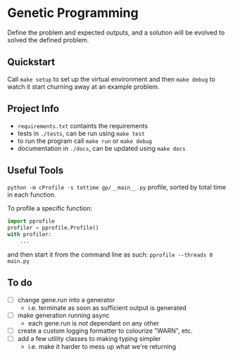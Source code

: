 # Genetic Programming
Define the problem and expected outputs, and a solution will be evolved to
solved the defined problem.


## Quickstart
Call `make setup` to set up the virtual environment and then `make debug` to
watch it start churning away at an example problem.


## Project Info
- `requirements.txt` containts the requirements
- tests in `./tests`, can be run using `make test`
- to run the program call `make run` or `make debug`
- documentation in `./docs`, can be updated using `make docs`


## Useful Tools
`python -m cProfile -s tottime gp/__main__.py` profile, sorted by total time
in each function.

To profile a specific function:
```python
import pprofile
profiler = pprofile.Profile()
with profiler:
    ...
```
and then start it from the command line as such:
`pprofile --threads 0 main.py`

## To do
- [ ] change gene.run into a generator
  - i.e. terminate as soon as sufficient output is generated
- [ ] make generation running async
  - each gene.run is _not_ dependant on any other
- [ ] create a custom logging formatter to colourize "WARN", etc.
- [ ] add a few utility classes to making typing simpler
  - i.e. make it harder to mess up what we're returning
